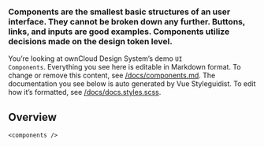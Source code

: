 ### Components are the smallest basic structures of an user interface. They cannot be broken down any further. Buttons, links, and inputs are good examples. Components utilize decisions made on the design token level.

You’re looking at ownCloud Design System’s demo <code>UI Components</code>. Everything you see here is editable in Markdown format. To change or remove this content, see [/docs/components.md](https://github.com/owncloud/owncloud-design-system/blob/master/docs/components.md). The documentation you see below is auto generated by Vue Styleguidist. To edit how it’s formatted, see [/docs/docs.styles.scss](https://github.com/owncloud/owncloud-design-system/blob/master/docs/docs.styles.scss).

## Overview

```
<components />
```
